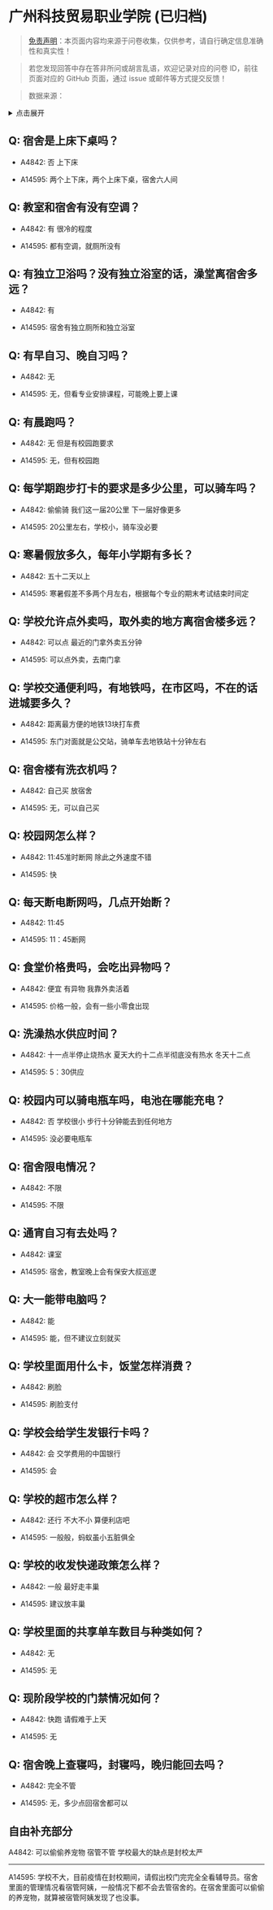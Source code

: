 # 广州科技贸易职业学院 (已归档)

> [免责声明](https://colleges.chat/#_3)：本页面内容均来源于问卷收集，仅供参考，请自行确定信息准确性和真实性！

> 若您发现回答中存在答非所问或胡言乱语，欢迎记录对应的问卷 ID，前往页面对应的 GitHub 页面，通过 issue 或邮件等方式提交反馈！

> 数据来源：

<details><summary>点击展开</summary>
<ul>
<li>A4842: 2824554148@qq.com (2022 年 06 月)</li>
<li>A14595: 匿名 (2022 年 07 月)</li>
</ul>
</details>

## Q: 宿舍是上床下桌吗？

- A4842: 否 上下床

- A14595: 两个上下床，两个上床下桌，宿舍六人间

## Q: 教室和宿舍有没有空调？

- A4842: 有 很冷的程度

- A14595: 都有空调，就厕所没有

## Q: 有独立卫浴吗？没有独立浴室的话，澡堂离宿舍多远？

- A4842: 有

- A14595: 宿舍有独立厕所和独立浴室

## Q: 有早自习、晚自习吗？

- A4842: 无

- A14595: 无，但看专业安排课程，可能晚上要上课

## Q: 有晨跑吗？

- A4842: 无 但是有校园跑要求

- A14595: 无，但有校园跑

## Q: 每学期跑步打卡的要求是多少公里，可以骑车吗？

- A4842: 偷偷骑 我们这一届20公里 下一届好像更多

- A14595: 20公里左右，学校小，骑车没必要

## Q: 寒暑假放多久，每年小学期有多长？

- A4842: 五十二天以上

- A14595: 寒暑假差不多两个月左右，根据每个专业的期末考试结束时间定

## Q: 学校允许点外卖吗，取外卖的地方离宿舍楼多远？

- A4842: 可以点 最近的门拿外卖五分钟

- A14595: 可以点外卖，去南门拿

## Q: 学校交通便利吗，有地铁吗，在市区吗，不在的话进城要多久？

- A4842: 距离最方便的地铁13块打车费

- A14595: 东门对面就是公交站，骑单车去地铁站十分钟左右

## Q: 宿舍楼有洗衣机吗？

- A4842: 自己买 放宿舍

- A14595: 无，可以自己买

## Q: 校园网怎么样？

- A4842: 11:45准时断网 除此之外速度不错

- A14595: 快

## Q: 每天断电断网吗，几点开始断？

- A4842: 11:45

- A14595: 11：45断网

## Q: 食堂价格贵吗，会吃出异物吗？

- A4842: 便宜 有异物 我靠外卖活着

- A14595: 价格一般，会有一些小零食出现

## Q: 洗澡热水供应时间？

- A4842: 十一点半停止烧热水 夏天大约十二点半彻底没有热水 冬天十二点

- A14595: 5：30供应

## Q: 校园内可以骑电瓶车吗，电池在哪能充电？

- A4842: 否 学校很小 步行十分钟能去到任何地方

- A14595: 没必要电瓶车

## Q: 宿舍限电情况？

- A4842: 不限

- A14595: 不限

## Q: 通宵自习有去处吗？

- A4842: 课室

- A14595: 宿舍，教室晚上会有保安大叔巡逻

## Q: 大一能带电脑吗？

- A4842: 能

- A14595: 能，但不建议立刻就买

## Q: 学校里面用什么卡，饭堂怎样消费？

- A4842: 刷脸

- A14595: 刷脸支付

## Q: 学校会给学生发银行卡吗？

- A4842: 会 交学费用的中国银行

- A14595: 会

## Q: 学校的超市怎么样？

- A4842: 还行 不大不小 算便利店吧

- A14595: 一般般，蚂蚁虽小五脏俱全

## Q: 学校的收发快递政策怎么样？

- A4842: 一般 最好走丰巢

- A14595: 建议放丰巢

## Q: 学校里面的共享单车数目与种类如何？

- A4842: 无

- A14595: 无

## Q: 现阶段学校的门禁情况如何？

- A4842: 快跑 请假难于上天

- A14595: 无

## Q: 宿舍晚上查寝吗，封寝吗，晚归能回去吗？

- A4842: 完全不管

- A14595: 无，多少点回宿舍都可以

## 自由补充部分

A4842: 可以偷偷养宠物 宿管不管 学校最大的缺点是封校太严

***

A14595: 学校不大，目前疫情在封校期间，请假出校门完完全全看辅导员。宿舍里面的管理情况看宿管阿姨，一般情况下都不会去管宿舍的。在宿舍里面可以偷偷的养宠物，就算被宿管阿姨发现了也没事。